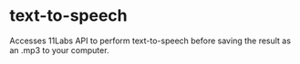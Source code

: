 # text-to-speech
Accesses 11Labs API to perform text-to-speech before saving the result as an .mp3 to your computer.
